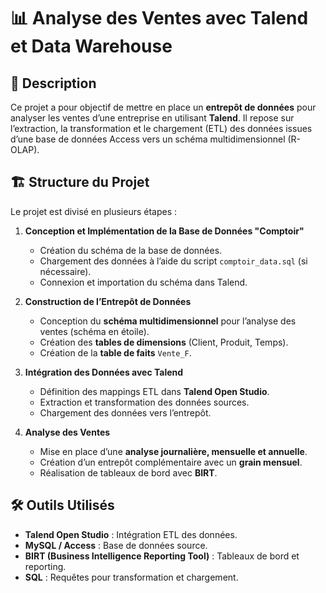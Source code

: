 # 📊 Analyse des Ventes avec Talend et Data Warehouse

## 📝 Description
Ce projet a pour objectif de mettre en place un **entrepôt de données** pour analyser les ventes d’une entreprise en utilisant **Talend**. Il repose sur l’extraction, la transformation et le chargement (ETL) des données issues d’une base de données Access vers un schéma multidimensionnel (R-OLAP).

## 🏗️ Structure du Projet
Le projet est divisé en plusieurs étapes :

1. **Conception et Implémentation de la Base de Données "Comptoir"**
   - Création du schéma de la base de données.
   - Chargement des données à l’aide du script `comptoir_data.sql` (si nécessaire).
   - Connexion et importation du schéma dans Talend.

2. **Construction de l’Entrepôt de Données**
   - Conception du **schéma multidimensionnel** pour l’analyse des ventes (schéma en étoile).
   - Création des **tables de dimensions** (Client, Produit, Temps).
   - Création de la **table de faits** `Vente_F`.

3. **Intégration des Données avec Talend**
   - Définition des mappings ETL dans **Talend Open Studio**.
   - Extraction et transformation des données sources.
   - Chargement des données vers l’entrepôt.

4. **Analyse des Ventes**
   - Mise en place d’une **analyse journalière, mensuelle et annuelle**.
   - Création d’un entrepôt complémentaire avec un **grain mensuel**.
   - Réalisation de tableaux de bord avec **BIRT**.

## 🛠️ Outils Utilisés
- **Talend Open Studio** : Intégration ETL des données.
- **MySQL / Access** : Base de données source.
- **BIRT (Business Intelligence Reporting Tool)** : Tableaux de bord et reporting.
- **SQL** : Requêtes pour transformation et chargement.


